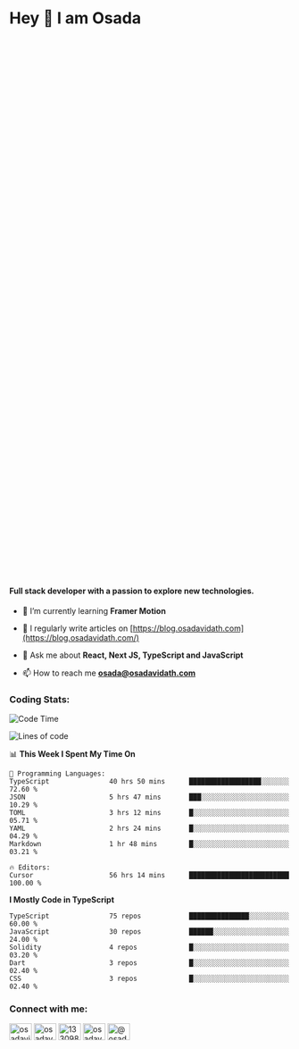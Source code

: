 <h1>Hey 👋  I am Osada</h1>
<h4 style="margin-top: 1000px;">Full stack developer with a passion to explore new technologies.</h4>


- 🌱 I’m currently learning **Framer Motion**

- 📝 I regularly write articles on [https://blog.osadavidath.com](https://blog.osadavidath.com/)

- 💬 Ask me about **React, Next JS, TypeScript and JavaScript**

- 📫 How to reach me **osada@osadavidath.com**

### Coding Stats: 

<!--START_SECTION:waka-->
![Code Time](http://img.shields.io/badge/Code%20Time-4%2C015%20hrs%202%20mins-blue)

![Lines of code](https://img.shields.io/badge/From%20Hello%20World%20I%27ve%20Written-9.6%20million%20lines%20of%20code-blue)

📊 **This Week I Spent My Time On** 

```text
💬 Programming Languages: 
TypeScript               40 hrs 50 mins      ██████████████████░░░░░░░   72.60 % 
JSON                     5 hrs 47 mins       ███░░░░░░░░░░░░░░░░░░░░░░   10.29 % 
TOML                     3 hrs 12 mins       █░░░░░░░░░░░░░░░░░░░░░░░░   05.71 % 
YAML                     2 hrs 24 mins       █░░░░░░░░░░░░░░░░░░░░░░░░   04.29 % 
Markdown                 1 hr 48 mins        █░░░░░░░░░░░░░░░░░░░░░░░░   03.21 % 

🔥 Editors: 
Cursor                   56 hrs 14 mins      █████████████████████████   100.00 % 
```

**I Mostly Code in TypeScript** 

```text
TypeScript               75 repos            ███████████████░░░░░░░░░░   60.00 % 
JavaScript               30 repos            ██████░░░░░░░░░░░░░░░░░░░   24.00 % 
Solidity                 4 repos             █░░░░░░░░░░░░░░░░░░░░░░░░   03.20 % 
Dart                     3 repos             █░░░░░░░░░░░░░░░░░░░░░░░░   02.40 % 
CSS                      3 repos             █░░░░░░░░░░░░░░░░░░░░░░░░   02.40 % 
```




<!--END_SECTION:waka-->

<h3 align="left">Connect with me:</h3>
<p align="left">
<a href="https://twitter.com/osadavc" target="blank"><img align="center" src="https://raw.githubusercontent.com/rahuldkjain/github-profile-readme-generator/master/src/images/icons/Social/twitter.svg" alt="osadavidath" height="30" width="40" /></a>
<a href="https://linkedin.com/in/osadavc" target="blank"><img align="center" src="https://raw.githubusercontent.com/rahuldkjain/github-profile-readme-generator/master/src/images/icons/Social/linked-in-alt.svg" alt="osadavc" height="30" width="40" /></a>
<a href="https://stackoverflow.com/users/13309879" target="blank"><img align="center" src="https://raw.githubusercontent.com/rahuldkjain/github-profile-readme-generator/master/src/images/icons/Social/stack-overflow.svg" alt="13309879" height="30" width="40" /></a>
<a href="https://instagram.com/osadavc" target="blank"><img align="center" src="https://raw.githubusercontent.com/rahuldkjain/github-profile-readme-generator/master/src/images/icons/Social/instagram.svg" alt="osadavc" height="30" width="40" /></a>
<a href="https://hashnode.com/@osadavc" target="blank"><img align="center" src="https://raw.githubusercontent.com/danielcranney/readme-generator/main/public/icons/socials/hashnode.svg" alt="@osadavc" height="30" width="40" /></a>
</p>
